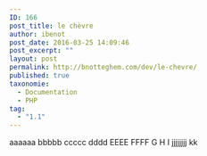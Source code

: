```yaml
---
ID: 166
post_title: le chèvre
author: ibenot
post_date: 2016-03-25 14:09:46
post_excerpt: ""
layout: post
permalink: http://bnotteghem.com/dev/le-chevre/
published: true
taxonomie:
  - Documentation
  - PHP
tag:
  - "1.1"
---
```

aaaaaa
bbbbb
ccccc
dddd
EEEE
FFFF
G
H
I
jjjjjjjj
kk
